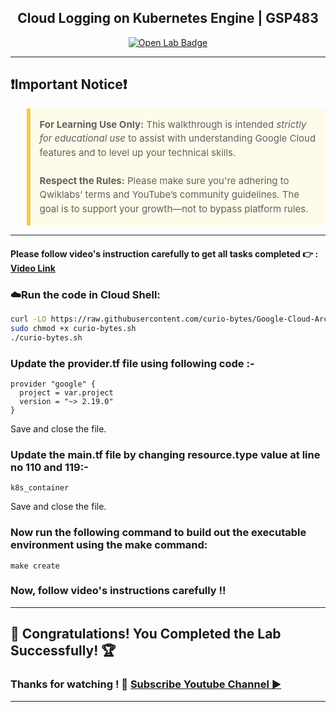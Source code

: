 
<h2 align="center">
Cloud Logging on Kubernetes Engine | GSP483
</h2>

<div align="center">
  <a href="https://www.cloudskillsboost.google/games/6276/labs/39705" target="_blank" rel="noopener noreferrer">
    <img src="https://img.shields.io/badge/Open_Lab-Cloud_Skills_Boost-4285F4?style=for-the-badge&logo=google&logoColor=white&labelColor=34A853" alt="Open Lab Badge">
  </a>
</div>

---

## ❗Important Notice❗

<blockquote style="background-color: #fffbea; border-left: 6px solid #f7c948; padding: 1em; font-size: 15px; line-height: 1.5;">
  <strong>For Learning Use Only:</strong> This walkthrough is intended <em>strictly for educational use</em> to assist with understanding Google Cloud features and to level up your technical skills.
  <br><br>
  <strong>Respect the Rules:</strong> Please make sure you're adhering to Qwiklabs’ terms and YouTube’s community guidelines. The goal is to support your growth—not to bypass platform rules.
</blockquote>

---

#### Please follow video's instruction carefully to get all tasks completed 👉 : [Video Link](https://youtu.be/koct79A1KVY)

### ☁️Run the code in Cloud Shell:

```bash
curl -LO https://raw.githubusercontent.com/curio-bytes/Google-Cloud-Arcade/main/Cloud%20Logging%20on%20Kubernetes%20Engine/curio-bytes.sh
sudo chmod +x curio-bytes.sh
./curio-bytes.sh
```



### Update the provider.tf file using following code :-
```
provider "google" {
  project = var.project
  version = "~> 2.19.0"
}
```
Save and close the file.

### Update the main.tf file by changing resource.type value at line no 110 and 119:- 
```
k8s_container
```
Save and close the file.

### Now run the following command to build out the executable environment using the make command:

```
make create
``` 

### Now, follow video's instructions carefully !!

---
## 🎉 Congratulations! You Completed the Lab Successfully! 🏆

### Thanks for watching ! 💮 [Subscribe Youtube Channel ▶️](https://youtube.com/@curio_bytes_15?si=rJfZC1bLswC79o3V)
---
